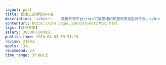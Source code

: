 ```yaml
---                
layout: post       
title: 搭建工业物联网平台           
description: '</br>一、	数据托管平台</br>可选择诸如阿里云等类型云平台。</br>二、	网站进入方式：以公司网站二级域名方式进入。</br>三、	客户账户建立</br>1、客户注册；</br>2、客户账户内可开设客户子账户并权限设置功能；</br>3、平台拥有者可对客户账户设置权限、关闭或删除。</br>4、用户帐号及数据的安全可靠。</br>四、客户端</br>1、Web端（PC机）；</br>2、客户账户相关的微信、短信通知；</br>3、支持手机APP应用接口。</br>4、支持手机微信公众号应用接口。</br>五、数据接入及相关协议</br>1、我们拥有自己的硬件产品和通信协议，目前采用GPRS无线传输；</br>2、支持多种硬件设备类型不同协议的扩展支持。</br>3、支持3G,4G,5G,WIFI 等视频接入显示。</br>六、功能</br>1、我司自有设备的实时监控；</br>2、设备查询功能；</br>3、用户操作记录；</br>4、故障报警及用户提交报修申请。</br>5、设备定位；</br>6、平台、短信通知等购买。</br>七、界面要求</br>1、显示客户名称及LOGO；</br>2、支持前端UI界面设计；</br>3、常规仪表盘、可自定义仪表盘；</br>4、自定义显示客户所需要的实时状态参数及统计数据表格或曲线图；</br>5、介面模板的创建及可复制性。</br>八、其它</br>    所有源代码将完整无缺提交给我们，其定制性的内容版权归我方所有。</br>'     
contenturl: https://pro.lagou.com/project/7091.html      
tags: [其他开发]            
salary: 30000-50000元          
publish_time: 2018-04-03 09:51:15         
review: 2168人                   
apply: 13人                   
recommend: 5人                   
time_range: 3个月以上              
---                 
```

